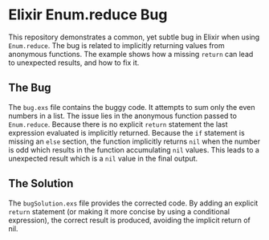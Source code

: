 # Elixir Enum.reduce Bug

This repository demonstrates a common, yet subtle bug in Elixir when using `Enum.reduce`. The bug is related to implicitly returning values from anonymous functions.  The example shows how a missing `return` can lead to unexpected results, and how to fix it.

## The Bug

The `bug.exs` file contains the buggy code. It attempts to sum only the even numbers in a list. The issue lies in the anonymous function passed to `Enum.reduce`. Because there is no explicit `return` statement the last expression evaluated is implicitly returned. Because the `if` statement is missing an `else` section, the function implicitly returns `nil` when the number is odd which results in the function accumulating `nil` values. This leads to a unexpected result which is a `nil` value in the final output.

## The Solution

The `bugSolution.exs` file provides the corrected code.  By adding an explicit `return` statement (or making it more concise by using a conditional expression), the correct result is produced, avoiding the implicit return of nil.